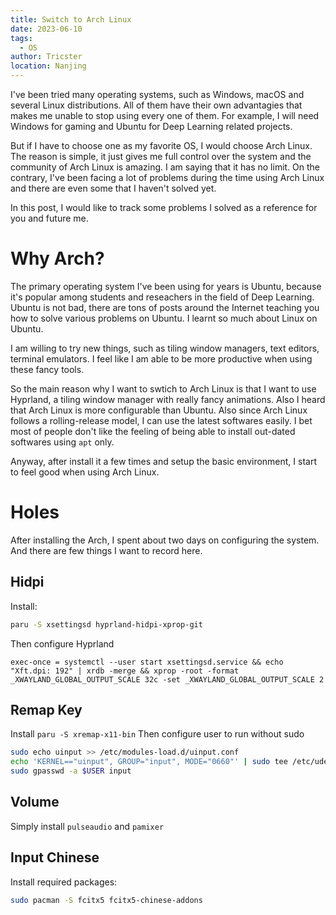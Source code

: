 ```yaml
---
title: Switch to Arch Linux
date: 2023-06-10
tags:
  - OS
author: Tricster
location: Nanjing
---
```


I've been tried many operating systems, such as Windows, macOS and several Linux distributions. All of them have their own advantagies that makes me unable to stop using every one of them. For example, I will need Windows for gaming and Ubuntu for Deep Learning related projects.

But if I have to choose one as my favorite OS, I would choose Arch Linux. The reason is simple, it just gives me full control over the system and the community of Arch Linux is amazing. I am saying that it has no limit. On the contrary, I've been facing a lot of problems during the time using Arch Linux and there are even some that I haven't solved yet.

In this post, I would like to track some problems I solved as a reference for you and future me.

# Why Arch?

The primary operating system I've been using for years is Ubuntu, because it's popular among students and reseachers in the field of Deep Learning. Ubuntu is not bad, there are tons of posts around the Internet teaching you how to solve various problems on Ubuntu. I learnt so much about Linux on Ubuntu.

I am willing to try new things, such as tiling window managers, text editors, terminal emulators. I feel like I am able to be more productive when using these fancy tools.

So the main reason why I want to swtich to Arch Linux is that I want to use Hyprland, a tiling window manager with really fancy animations. Also I heard that Arch Linux is more configurable than Ubuntu. Also since Arch Linux follows a rolling-release model, I can use the latest softwares easily. I bet most of people don't like the feeling of being able to install out-dated softwares using `apt` only.

Anyway, after install it a few times and setup the basic environment, I start to feel good when using Arch Linux.

# Holes

After installing the Arch, I spent about two days on configuring the system. And there are few things I want to record here.

## Hidpi

Install:

```bash
paru -S xsettingsd hyprland-hidpi-xprop-git
```

Then configure Hyprland

```text
exec-once = systemctl --user start xsettingsd.service && echo "Xft.dpi: 192" | xrdb -merge && xprop -root -format _XWAYLAND_GLOBAL_OUTPUT_SCALE 32c -set _XWAYLAND_GLOBAL_OUTPUT_SCALE 2

```

## Remap Key

Install `paru -S xremap-x11-bin`
Then configure user to run without sudo

```bash
sudo echo uinput >> /etc/modules-load.d/uinput.conf
echo 'KERNEL=="uinput", GROUP="input", MODE="0660"' | sudo tee /etc/udev/rules.d/99-input.rules
sudo gpasswd -a $USER input
```

## Volume

Simply install `pulseaudio` and `pamixer`

## Input Chinese

Install required packages:

```bash
sudo pacman -S fcitx5 fcitx5-chinese-addons
```
